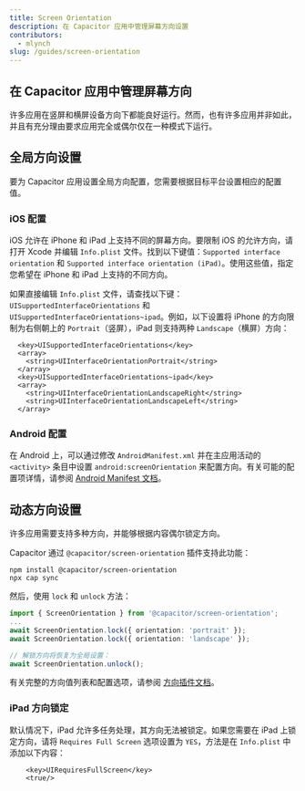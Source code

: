 ```yaml
---
title: Screen Orientation
description: 在 Capacitor 应用中管理屏幕方向设置
contributors:
  - mlynch
slug: /guides/screen-orientation
---
```


## 在 Capacitor 应用中管理屏幕方向

许多应用在竖屏和横屏设备方向下都能良好运行。然而，也有许多应用并非如此，并且有充分理由要求应用完全或偶尔仅在一种模式下运行。

## 全局方向设置

要为 Capacitor 应用设置全局方向配置，您需要根据目标平台设置相应的配置值。

### iOS 配置

iOS 允许在 iPhone 和 iPad 上支持不同的屏幕方向。要限制 iOS 的允许方向，请打开 Xcode 并编辑 `Info.plist` 文件。找到以下键值：`Supported interface orientation` 和 `Supported interface orientation (iPad)`。使用这些值，指定您希望在 iPhone 和 iPad 上支持的不同方向。

如果直接编辑 `Info.plist` 文件，请查找以下键：`UISupportedInterfaceOrientations` 和 `UISupportedInterfaceOrientations~ipad`。例如，以下设置将 iPhone 的方向限制为右侧朝上的 `Portrait`（竖屏），iPad 则支持两种 `Landscape`（横屏）方向：

```
  <key>UISupportedInterfaceOrientations</key>
  <array>
    <string>UIInterfaceOrientationPortrait</string>
  </array>
  <key>UISupportedInterfaceOrientations~ipad</key>
  <array>
    <string>UIInterfaceOrientationLandscapeRight</string>
    <string>UIInterfaceOrientationLandscapeLeft</string>
  </array>
```

### Android 配置

在 Android 上，可以通过修改 `AndroidManifest.xml` 并在主应用活动的 `<activity>` 条目中设置 `android:screenOrientation` 来配置方向。有关可能的配置项详情，请参阅 [Android Manifest 文档](https://developer.android.com/guide/topics/manifest/activity-element#screen)。

## 动态方向设置

许多应用需要支持多种方向，并能够根据内容偶尔锁定方向。

Capacitor 通过 `@capacitor/screen-orientation` 插件支持此功能：

```shell
npm install @capacitor/screen-orientation
npx cap sync
```

然后，使用 `lock` 和 `unlock` 方法：

```typescript
import { ScreenOrientation } from '@capacitor/screen-orientation';
...
await ScreenOrientation.lock({ orientation: 'portrait' });
await ScreenOrientation.lock({ orientation: 'landscape' });

// 解锁方向将恢复为全局设置：
await ScreenOrientation.unlock();
```

有关完整的方向值列表和配置选项，请参阅 [方向插件文档](https://capacitorjs.com/docs/apis/screen-orientation)。

### iPad 方向锁定

默认情况下，iPad 允许多任务处理，其方向无法被锁定。如果您需要在 iPad 上锁定方向，请将 `Requires Full Screen` 选项设置为 `YES`，方法是在 `Info.plist` 中添加以下内容：

```
	<key>UIRequiresFullScreen</key>
	<true/>
```